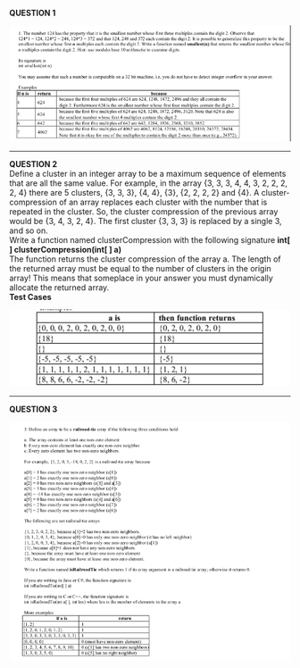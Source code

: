 <b>QUESTION 1</b> <br>

![Question 1](images/smallest.png)


----------------------------------------------------------------------------------------------
<b>QUESTION 2</b> <br>
Define a cluster in an integer array to be a maximum sequence of elements that are all the same value. For example, in the array {3, 3, 3, 4, 4, 3, 2, 2, 2, 2, 4} there are 5 clusters, {3, 3, 3}, {4, 4}, {3}, {2, 2, 2, 2} and {4}. A cluster-compression of an array replaces each cluster with the number that is repeated in the cluster. So, the cluster compression of the previous array would be {3, 4, 3, 2, 4}. The first cluster {3, 3, 3} is replaced by a single 3, and so on.  <br>
Write a function named clusterCompression with the following signature <b>int[ ] clusterCompression(int[ ] a) </b>
<br>
The function returns the cluster compression of the array a. The length of the returned array must be equal to the number of clusters in the origin array! This means that someplace in your answer you must dynamically allocate the returned array. <br>
<b>Test Cases</b> <br>

![Question 2](images/clusterCompression.png)

-----------------------------------------------------------------------------------------------
<b>QUESTION 3</b> <br> 

![Question 3](images/isRailroadTie.png)
 


